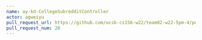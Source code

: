 ```yaml
---
name: ay-kd-CollegeSubredditController
actor: agweiyu
pull_request_url: https://github.com/ucsb-cs156-w22/team02-w22-5pm-4/pull/28
pull_request_num: 28
---
```

